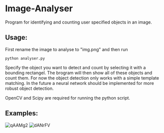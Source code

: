 # Image-Analyser

Program for identifying and counting user specified objects in an image.

## Usage:
First rename the image to analyse to "img.png" and then run

```{r, engine='bash', count_lines}
python analyser.py
```

Specify the object you want to detect and count by selecting it with a bounding rectangel. The brogram will then show all of these objects and count them.
For now the object detection only works with a simple template matching. In the future a neural network should be implemented for more robust object detection.

OpenCV and Scipy are required for running the python script.


## Examples:

![qAAMg2](http://i.makeagif.com/media/12-29-2016/qAAMg2.gif)
![dANrFV](http://i.makeagif.com/media/12-29-2016/dANrFV.gif)
